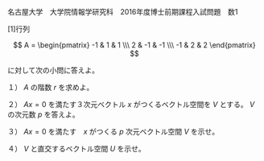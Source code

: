 名古屋大学　大学院情報学研究科　2016年度博士前期課程入試問題　数1

\[1]行列

$$
    A = \begin{pmatrix} -1 & 1 & 1 \\\ 2 & -1 & -1 \\\ -1 & 2 & 2 \end{pmatrix}
$$

に対して次の小問に答えよ。

１） $A$ の階数 $r$ を求めよ。

２） $Ax = 0$ を満たす３次元ベクトル $x$ がつくるベクトル空間を $V$ とする。 $V$ の次元数 $p$ を答えよ。

３） $Ax = 0$ を満たす　$x$ がつくる $p$ 次元ベクトル空間 $V$ を示せ。

４） $V$ と直交するベクトル空間 $U$ を示せ。
